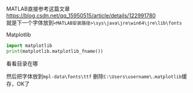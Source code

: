 MATLAB直接参考这篇文章  
https://blog.csdn.net/qq_15950515/article/details/122991780  
就是下一个字体放到`<MATLAB安装路径>\sys\java\jre\win64\jre\lib\fonts`

Matplotlib  
```python
import matplotlib
print(matplotlib.matplotlib_fname())
```
看看目录在哪  

然后把字体放到`mpl-data\fonts\ttf`
删除`C:\Users\username\.matplotlib`缓存，OK了  
